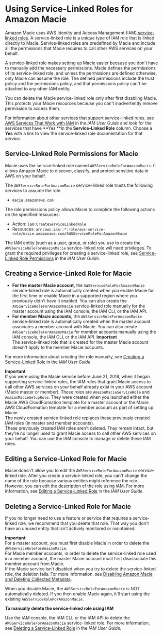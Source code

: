 # Using Service\-Linked Roles for Amazon Macie<a name="using-service-linked-roles"></a>

Amazon Macie uses AWS Identity and Access Management \(IAM\)[ service\-linked roles](http://docs.aws.amazon.com/IAM/latest/UserGuide/id_roles_terms-and-concepts.html#iam-term-service-linked-role)\. A service\-linked role is a unique type of IAM role that is linked directly to Macie\. Service\-linked roles are predefined by Macie and include all the permissions that Macie requires to call other AWS services on your behalf\. 

A service\-linked role makes setting up Macie easier because you don't have to manually add the necessary permissions\. Macie defines the permissions of its service\-linked role, and unless the permissions are defined otherwise, only Macie can assume the role\. The defined permissions include the trust policy and the permissions policy, and that permissions policy can't be attached to any other IAM entity\.

You can delete the Macie service\-linked role only after first disabling Macie\. This protects your Macie resources because you can't inadvertently remove permission to access them\.

For information about other services that support service\-linked roles, see [AWS Services That Work with IAM](http://docs.aws.amazon.com/IAM/latest/UserGuide/reference_aws-services-that-work-with-iam.html) in the *IAM User Guide* and look for the services that have **Yes **in the **Service\-Linked Role** column\. Choose a **Yes** with a link to view the service\-linked role documentation for that service\.

## Service\-Linked Role Permissions for Macie<a name="slr-permissions"></a>

Macie uses the service\-linked role named `AWSServiceRoleForAmazonMacie`\. It allows Amazon Macie to discover, classify, and protect sensitive data in AWS on your behalf\.

The `AWSServiceRoleForAmazonMacie` service\-linked role trusts the following services to assume the role:
+ `macie.amazonaws.com`

The role permissions policy allows Macie to complete the following actions on the specified resources:
+ Action: `iam:CreateServiceLinkedRole` 
+ Resources: `arn:aws:iam::*:role/aws-service-role/macie.amazonaws.com/AWSServiceRoleForAmazonMacie`

The IAM entity \(such as a user, group, or role\) you use to create the `AWSServiceRoleForAmazonMacie` service\-linked role will need privileges. To grant the required privileges for creating a service\-linked role, see [Service\-Linked Role Permissions](http://docs.aws.amazon.com/IAM/latest/UserGuide/using-service-linked-roles.html#service-linked-role-permissions) in the *IAM User Guide*\.

## Creating a Service\-Linked Role for Macie<a name="create-slr"></a>
+ **For the master Macie account**, the `AWSServiceRoleForAmazonMacie` service\-linked role is automatically created when you enable Macie for the first time or enable Macie in a supported region where you previously didn't have it enabled\. You can also create the `AWSServiceRoleForAmazonMacie` service\-linked role manually for the master account using the IAM console, the IAM CLI, or the IAM API\. 
+ **For member Macie accounts**, the `AWSServiceRoleForAmazonMacie` service\-linked role is automatically created when the master account associates a member account with Macie\. You can also create `AWSServiceRoleForAmazonMacie` for member accounts manually using the IAM console, the IAM CLI, or the IAM API\.
**Important**  
The service\-linked role that is created for the master Macie account doesn't apply to the member Macie accounts\.

For more information about creating the role manually, see [Creating a Service\-Linked Role](http://docs.aws.amazon.com/IAM/latest/UserGuide/using-service-linked-roles.html#create-service-linked-role) in the *IAM User Guide*\.

**Important**  
If you were using the Macie service before June 21, 2018, when it began supporting service\-linked roles, the IAM roles that grant Macie access to call other AWS services on your behalf already exist in your AWS account \(Macie master or member\)\. These roles are `AmazonMacieServiceRole` and `AmazonMacieSetupRole`\. They were created when you launched either the Macie AWS CloudFormation template for a master account or the Macie AWS CloudFormation template for a member account as part of setting up Macie\.   
The newly created service\-linked role replaces these previously created IAM roles \(in master and member accounts\)\.   
These previously created IAM roles aren't deleted\. They remain intact, but they're no longer used to grant Macie access to call other AWS services on your behalf\. You can use the IAM console to manage or delete these IAM roles\. 

## Editing a Service\-Linked Role for Macie<a name="edit-slr"></a>

Macie doesn't allow you to edit the `AWSServiceRoleForAmazonMacie` service\-linked role\. After you create a service\-linked role, you can't change the name of the role because various entities might reference the role\. However, you can edit the description of the role using IAM\. For more information, see [Editing a Service\-Linked Role](http://docs.aws.amazon.com/IAM/latest/UserGuide/using-service-linked-roles.html#edit-service-linked-role) in the *IAM User Guide*\.

## Deleting a Service\-Linked Role for Macie<a name="delete-slr"></a>

If you no longer need to use a feature or service that requires a service\-linked role, we recommend that you delete that role\. That way you don't have an unused entity that isn't actively monitored or maintained\. 

**Important**  
For a master account, you must first disable Macie in order to delete the `AWSServiceRoleForAmazonMacie`\.  
 For Macie member accounts, in order to delete the service\-linked role used in a member account, the master Macie account must first disassociate this member account from Macie\.  
If the Macie service isn't disabled when you try to delete the service\-linked role, the deletion fails\. For more information, see [Disabling Amazon Macie and Deleting Collected Metadata](macie-disable.md)\.

When you disable Macie, the `AWSServiceRoleForAmazonMacie` is NOT automatically deleted\. If you then enable Macie again, it'll start using the existing `AWSServiceRoleForAmazonMacie`\.

**To manually delete the service\-linked role using IAM**

Use the IAM console, the IAM CLI, or the IAM API to delete the `AWSServiceRoleForAmazonMacie` service\-linked role\. For more information, see [Deleting a Service\-Linked Role](http://docs.aws.amazon.com/IAM/latest/UserGuide/using-service-linked-roles.html#delete-service-linked-role) in the *IAM User Guide*\.
